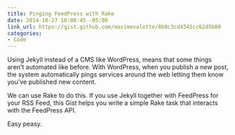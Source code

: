 ```yaml
---
title: Pinging FeedPress with Rake
date: 2014-10-27 16:08:45 -05:00
link_url: https://gist.github.com/maximevalette/8b9c3cd4545cc62d5b80
categories:
- Code
---
```


Using Jekyll instead of a CMS like WordPress, means that some things aren't automated like before. With WordPress, when you publish a new post, the system automatically pings services around the web letting them know you've published new content.

We can use Rake to do this. If you use Jekyll together with FeedPress for your RSS Feed, this Gist helps you write a simple Rake task that interacts with the FeedPress API.

Easy peasy.
